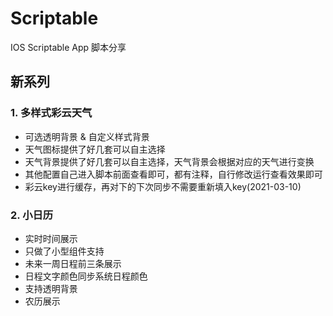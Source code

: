 # Scriptable
IOS Scriptable App 脚本分享

## 新系列

### 1. 多样式彩云天气
- 可选透明背景 & 自定义样式背景
- 天气图标提供了好几套可以自主选择
- 天气背景提供了好几套可以自主选择，天气背景会根据对应的天气进行变换
- 其他配置自己进入脚本前面查看即可，都有注释，自行修改运行查看效果即可
- 彩云key进行缓存，再对下的下次同步不需要重新填入key(2021-03-10)

### 2. 小日历
- 实时时间展示
- 只做了小型组件支持
- 未来一周日程前三条展示
- 日程文字颜色同步系统日程颜色
- 支持透明背景
- 农历展示
